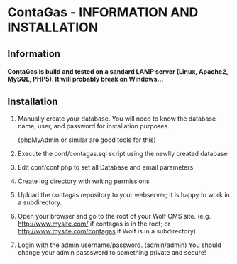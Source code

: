 # ContaGas - INFORMATION AND INSTALLATION

## Information

#### ContaGas is build and tested on a sandard LAMP server (Linux, Apache2, MySQL, PHP5). It will probably break on Windows...

## Installation

1. Manually create your database.
   You will need to know the database name, user, and password for installation
   purposes.

   (phpMyAdmin or similar are good tools for this)

2. Execute the conf/contagas.sql script using the newlly created database

3. Edit conf/conf.php to set all Database and email parameters

4. Create log directory with writing permissions

5. Upload the contagas repository to your webserver; it is happy to work in a
   subdirectory.

6. Open your browser and go to the root of your Wolf CMS site.
   (e.g. http://www.mysite.com/ if contagas is in the root;
      or http://www.mysite.com/contagas if Wolf is in a subdirectory)

7. Login with the admin username/password. (admin/admin)
   You should change your admin passsword to something private and secure!
